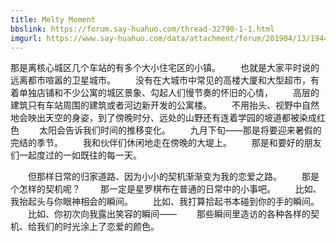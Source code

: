 ```yaml
---
title: Melty Moment
bbslink: https://forum.say-huahuo.com/thread-32790-1-1.html
imgurl: https://www.say-huahuo.com/data/attachment/forum/201904/13/194439oeewnbh97lgej9je.jpg
---
```


那是离核心城区几个车站的有多个大小住宅区的小镇。
　　也就是大家平时说的远离都市喧嚣的卫星城市。
　　没有在大城市中常见的高楼大厦和大型超市，有着单独店铺和不少公寓的城区景象、勾起人们慢节奏的怀旧的心情，
　　高层的建筑只有车站周围的建筑或者河边新开发的公寓楼。
　　不用抬头、视野中自然地会映出天空的身姿，到了傍晚时分、远处的山野还有连着学园的坡道都被染成红色
　　太阳会告诉我们时间的推移变化。
　　九月下旬——那是将要迎来暑假的完结的季节。
　　我和伙伴们休闲地走在傍晚的大堤上。
　　那是和要好的朋友们一起度过的一如既往的每一天。

　　但那样日常的归家道路、因为小小的契机渐渐变为我的恋爱之路。
　　那是个怎样的契机呢？
　　那一定是星罗棋布在普通的日常中的小事吧。
　　比如、我抬起头与你眼神相会的瞬间。
　　比如、我打算拾起书本碰到你的手的瞬间。
　　比如、你初次向我露出笑容的瞬间——
　　那些瞬间里造访的各种各样的契机、给我们的时光涂上了恋爱的颜色。<!--more-->
